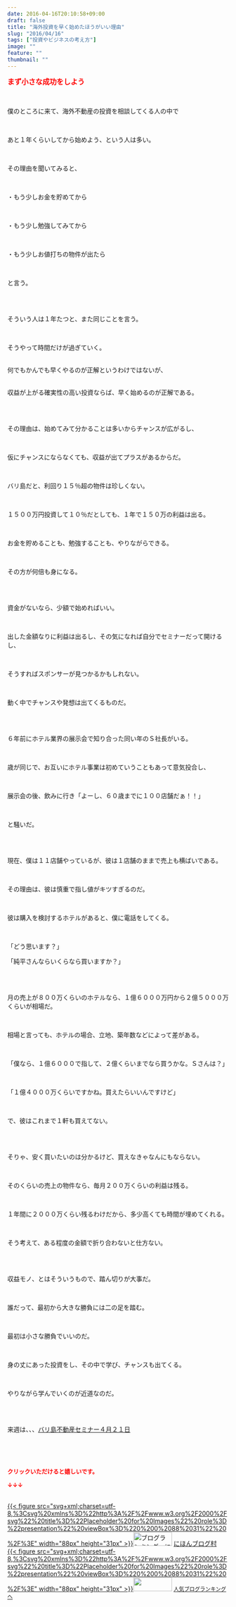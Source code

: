```yaml
---
date: 2016-04-16T20:10:58+09:00
draft: false
title: "海外投資を早く始めたほうがいい理由"
slug: "2016/04/16"
tags: ["投資やビジネスの考え方"]
image: ""
feature: ""
thumbnail: ""
---
```

<p><font color="#ff0000" size="3"><strong>まず小さな成功をしよう</strong></font></p><br/><p>僕のところに来て、海外不動産の投資を相談してくる人の中で</p><br/><p>あと１年くらいしてから始めよう、という人は多い。</p><br/><p>その理由を聞いてみると、</p><br/><p>・もう少しお金を貯めてから</p><br/><p>・もう少し勉強してみてから</p><br/><p>・もう少しお値打ちの物件が出たら</p><br/><p>と言う。</p><br/><p><br/>そういう人は１年たつと、また同じことを言う。</p><br/><p>そうやって時間だけが過ぎていく。</p><p><br/>何でもかんでも早くやるのが正解というわけではないが、</p><p><br/>収益が上がる確実性の高い投資ならば、早く始めるのが正解である。</p><br/><p><br/>その理由は、始めてみて分かることは多いからチャンスが広がるし、</p><br/><p>仮にチャンスにならなくても、収益が出てプラスがあるからだ。</p><br/><p>バリ島だと、利回り１５％超の物件は珍しくない。</p><br/><p>１５００万円投資して１０％だとしても、１年で１５０万の利益は出る。</p><br/><p>お金を貯めることも、勉強することも、やりながらできる。</p><br/><p>その方が何倍も身になる。</p><br/><br/><p>資金がないなら、少額で始めればいい。</p><br/><p>出した金額なりに利益は出るし、その気になれば自分でセミナーだって開けるし、</p><br/><p>そうすればスポンサーが見つかるかもしれない。</p><br/><p>動く中でチャンスや発想は出てくるものだ。</p><br/><br/><p>６年前にホテル業界の展示会で知り合った同い年のＳ社長がいる。</p><br/><p>歳が同じで、お互いにホテル事業は初めていうこともあって意気投合し、</p><br/><p>展示会の後、飲みに行き「よーし、６０歳までに１００店舗だぁ！！」</p><br/><p>と騒いだ。</p><br/><p><br/>現在、僕は１１店舗やっているが、彼は１店舗のままで売上も横ばいである。</p><br/><p>その理由は、彼は慎重で指し値がキツすぎるのだ。</p><br/><p>彼は購入を検討するホテルがあると、僕に電話をしてくる。</p><br/><p>「どう思います？」<br/></p><p>「純平さんならいくらなら買いますか？」</p><br/><p><br/>月の売上が８００万くらいのホテルなら、１億６０００万円から２億５０００万くらいが相場だ。</p><br/><p>相場と言っても、ホテルの場合、立地、築年数などによって差がある。</p><br/><p>「僕なら、１億６０００で指して、２億くらいまでなら買うかな。Ｓさんは？」</p><br/><p>「１億４０００万くらいですかね。買えたらいいんですけど」</p><br/><p>で、彼はこれまで１軒も買えてない。</p><br/><p><br/>そりゃ、安く買いたいのは分かるけど、買えなきゃなんにもならない。</p><br/><p>そのくらいの売上の物件なら、毎月２００万くらいの利益は残る。</p><br/><p>１年間に２０００万くらい残るわけだから、多少高くても時間が埋めてくれる。</p><br/><p>そう考えて、ある程度の金額で折り合わないと仕方ない。</p><br/><p><br/>収益モノ、とはそういうもので、踏ん切りが大事だ。</p><br/><p>誰だって、最初から大きな勝負には二の足を踏む。</p><br/><p>最初は小さな勝負でいいのだ。</p><br/><p>身の丈にあった投資をし、その中で学び、チャンスも出てくる。</p><br/><p>やりながら学んでいくのが近道なのだ。</p><br/><br/><p>来週は、、、<a href="iin.co.jp" target="_blank">バリ島不動産セミナー４月２１日</a><br/></p><p><br/></p><br/><p><font color="#ff0000" size="2"><strong>クリックいただけると嬉しいです。<br/></strong></font></p><p><font color="#ff0000" size="2"><strong>↓↓↓</strong></font></p><p><br/><a href="http://www.blogmura.com/ranking.html" target="_blank">{{< figure src="svg+xml;charset=utf-8,%3Csvg%20xmlns%3D%22http%3A%2F%2Fwww.w3.org%2F2000%2Fsvg%22%20title%3D%22Placeholder%20for%20Images%22%20role%3D%22presentation%22%20viewBox%3D%220%200%2088%2031%22%20%2F%3E" width="88px" height="31px" >}}<noscript><img border="0" alt="ブログランキング・にほんブログ村へ" src="https://img-proxy.blog-video.jp/images?url=http%3A%2F%2Fwww.blogmura.com%2Fimg%2Fwww88_31.gif" width="88" height="31"></noscript></a> <a href="http://www.blogmura.com/ranking.html" target="_blank">にほんブログ村</a> <br/><a title="人気ブログランキングへ" href="link.php?1804582">{{< figure src="svg+xml;charset=utf-8,%3Csvg%20xmlns%3D%22http%3A%2F%2Fwww.w3.org%2F2000%2Fsvg%22%20title%3D%22Placeholder%20for%20Images%22%20role%3D%22presentation%22%20viewBox%3D%220%200%2088%2031%22%20%2F%3E" width="88px" height="31px" >}}<noscript><img border="0" src="https://blog.with2.net/img/banner/banner_22.gif" width="88" height="31"></noscript></a> <a style="FONT-SIZE: 12px" href="link.php?1804582">人気ブログランキングへ</a> </p>

